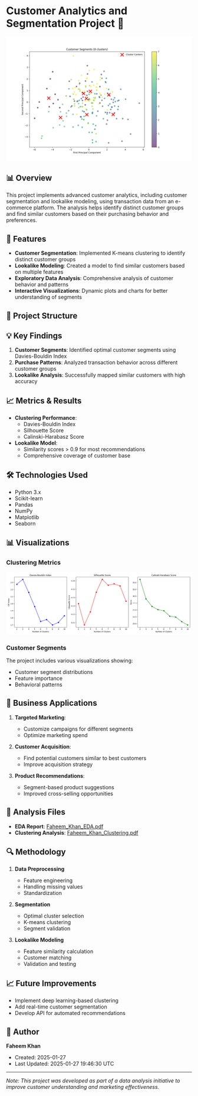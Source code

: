 # Customer Analytics and Segmentation Project 🎯
![Clustering](cluster_visualization.png)

## 📊 Overview
This project implements advanced customer analytics, including customer segmentation and lookalike modeling, using transaction data from an e-commerce platform. The analysis helps identify distinct customer groups and find similar customers based on their purchasing behavior and preferences.

## 🚀 Features
- **Customer Segmentation**: Implemented K-means clustering to identify distinct customer groups
- **Lookalike Modeling**: Created a model to find similar customers based on multiple features
- **Exploratory Data Analysis**: Comprehensive analysis of customer behavior and patterns
- **Interactive Visualizations**: Dynamic plots and charts for better understanding of segments

## 📂 Project Structure

## 💡 Key Findings
1. **Customer Segments**: Identified optimal customer segments using Davies-Bouldin Index
2. **Purchase Patterns**: Analyzed transaction behavior across different customer groups
3. **Lookalike Analysis**: Successfully mapped similar customers with high accuracy

## 📈 Metrics & Results
- **Clustering Performance**:
  - Davies-Bouldin Index
  - Silhouette Score
  - Calinski-Harabasz Score
- **Lookalike Model**:
  - Similarity scores > 0.9 for most recommendations
  - Comprehensive coverage of customer base

## 🛠️ Technologies Used
- Python 3.x
- Scikit-learn
- Pandas
- NumPy
- Matplotlib
- Seaborn

## 📊 Visualizations
### Clustering Metrics
![Clustering Metrics](clustering_metrics.png)

### Customer Segments
The project includes various visualizations showing:
- Customer segment distributions
- Feature importance
- Behavioral patterns

## 🎯 Business Applications
1. **Targeted Marketing**: 
   - Customize campaigns for different segments
   - Optimize marketing spend

2. **Customer Acquisition**:
   - Find potential customers similar to best customers
   - Improve acquisition strategy

3. **Product Recommendations**:
   - Segment-based product suggestions
   - Improved cross-selling opportunities

## 📝 Analysis Files
- **EDA Report**: [Faheem_Khan_EDA.pdf](Faheem_Khan_EDA.pdf)
- **Clustering Analysis**: [Faheem_Khan_Clustering.pdf](Faheem_Khan_Clustering.pdf)

## 🔍 Methodology
1. **Data Preprocessing**
   - Feature engineering
   - Handling missing values
   - Standardization

2. **Segmentation**
   - Optimal cluster selection
   - K-means clustering
   - Segment validation

3. **Lookalike Modeling**
   - Feature similarity calculation
   - Customer matching
   - Validation and testing

## 📈 Future Improvements
- Implement deep learning-based clustering
- Add real-time customer segmentation
- Develop API for automated recommendations

## 👤 Author
**Faheem Khan**
- Created: 2025-01-27
- Last Updated: 2025-01-27 19:46:30 UTC


---
*Note: This project was developed as part of a data analysis initiative to improve customer understanding and marketing effectiveness.*
